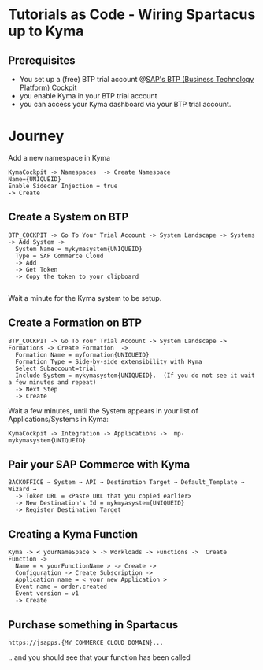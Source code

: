 # Tutorials as Code - Wiring Spartacus up to Kyma

## Prerequisites

* You set up a (free) BTP trial account @[SAP&#39;s BTP (Business Technology Platform) Cockpit](https://account.hanatrial.ondemand.com) 
* you enable Kyma in your BTP trial account
* you can access your Kyma dashboard via your BTP trial account.

# Journey

Add a new namespace in Kyma

```clickpath:AddKymaNamespace
KymaCockpit -> Namespaces  -> Create Namespace 
Name={UNIQUEID} 
Enable Sidecar Injection = true
-> Create
```

## Create a System on BTP

```clickpath:CreateBTPSystem
BTP_COCKPIT -> Go To Your Trial Account -> System Landscape -> Systems -> Add System -> 
  System Name = mykymasystem{UNIQUEID}
  Type = SAP Commerce Cloud
  -> Add
  -> Get Token
  -> Copy the token to your clipboard
  
```

Wait a minute for the Kyma system to be setup.  


## Create a Formation on BTP

```clickpath:CreateBTPFormation
BTP_COCKPIT -> Go To Your Trial Account -> System Landscape -> Formations -> Create Formation  -> 
  Formation Name = myformation{UNIQUEID}
  Formation Type = Side-by-side extensibility with Kyma
  Select Subaccount=trial
  Include System = mykymasystem{UNIQUEID}.  (If you do not see it wait a few minutes and repeat)
  -> Next Step 
  -> Create
```

Wait a few minutes, until the System appears in your list of Applications/Systems in Kyma:

```clickpath:ConfirmSystemAppearsInKyma
KymaCockpit -> Integration -> Applications ->  mp-mykymasystem{UNIQUEID}
```

## Pair your SAP Commerce with Kyma

```clickpath:PairBackoffice
BACKOFFICE → System → API → Destination Target → Default_Template → Wizard →
  -> Token URL = <Paste URL that you copied earlier>
  -> New Destination's Id = mykmyasystem{UNIQUEID}
  -> Register Destination Target
```

## Creating a Kyma Function

```clickpath:createKymaFunction
Kyma -> < yourNameSpace > -> Workloads -> Functions ->  Create Function -> 
  Name = < yourFunctionName > -> Create -> 
  Configuration -> Create Subscription -> 
  Application name = < your new Application > 
  Event name = order.created 
  Event version = v1 
  -> Create 
```

## Purchase something in Spartacus

```clickpath:MakeFirstPurchaseWithVisa4444333322221111
https://jsapps.{MY_COMMERCE_CLOUD_DOMAIN}...
```

.. and you should see that your function has been called
